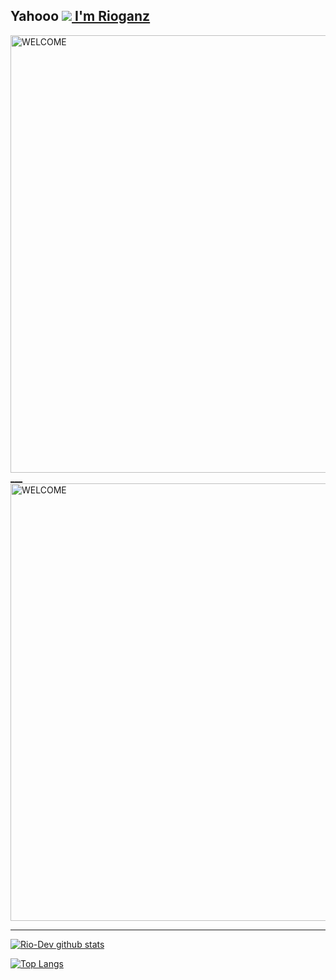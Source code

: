 ## Yahooo <a href="https://github.com/hello124-wq"><img src="https://c.tenor.com/DLWGvDkhhyMAAAAi/gray-hair-big-eyes.gif"> I'm Rioganz
<img src="https://media.tenor.com/images/254430e135f136c17673e30520341402/tenor.gif" alt="WELCOME" width="700" />
___

<img src="https://media1.tenor.com/images/ba6d7d37fa1e4ca966ac7328bf43b96c/tenor.gif" alt="WELCOME" width="700" />

___

  ![Rio-Dev github stats](https://github-readme-stats.vercel.app/api?username=hello124-wq&show_icons=true&theme=buefy&show_owner=true)

  ![Top Langs](https://github-readme-stats.vercel.app/api/top-langs/?username=hello124-wq&theme=buefy)

  

